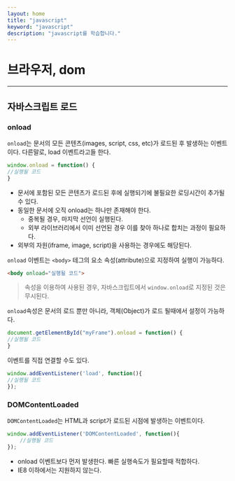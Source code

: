 ```yaml
---
layout: home
title: "javascript"
keyword: "javascript"
description: "javascript를 학습합니다."
---
```


# 브라우저, dom
---

## 자바스크립트 로드
### onload
`onload`는 문서의 모든 콘텐츠(images, script, css, etc)가 로드된 후 발생하는 이벤트이다.
다른말로, load 이벤트라고들 한다.

```javascript
window.onload = function() {
//실행될 코드
}
```

* 문서에 포함된 모든 콘텐츠가 로드된 후에 실행되기에 불필요한 로딩시간이 추가될 수 있다.
* 동일한 문서에 오직 onload는 하나만 존재해야 한다.
    - 중복될 경우, 마지막 선언이 실행된다.
    - 외부 라이브러리에서 이미 선언된 경우 이를 찾아 하나로 합치는 과정이 필요하다.
* 외부의 자원(iframe, image, script)을 사용하는 경우에도 해당된다.

`onload` 이벤트는 `<body>` 테그의 요소 속성(attribute)으로 지정하여 실행이 가능하다.

```html
<body onload="실행될 코드">
```
> 속성을 이용하여 사용된 경우, 자바스크립트에서 `window.onload`로 지정된 것은 무시된다.

`onload`속성은 문서의 로드 뿐만 아니라, 객체(Object)가 로드 될때에서 설정이 가능하다.

```javascript
document.getElementById("myFrame").onload = function() {
//실행될 코드
}
```

이벤트를 직접 연결할 수도 있다.

```javascript
window.addEventListener('load', function(){
//실행될 코드
});
```

### DOMContentLoaded
`DOMContentLoaded`는 HTML과 script가 로드된 시점에 발생하는 이벤트이다.

```javascript
window.addEventListener('DOMContentLoaded', function(){
    //실행될 코드
});
```

* onload 이벤트보다 먼저 발생한다. 빠른 실행속도가 필요할때 적합하다.
* IE8 이하에서는 지원하지 않는다.